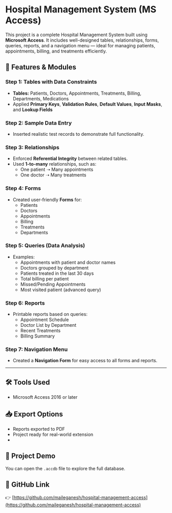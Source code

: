 # Hospital Management System (MS Access)

This project is a complete Hospital Management System built using **Microsoft Access**. It includes well-designed tables, relationships, forms, queries, reports, and a navigation menu — ideal for managing patients, appointments, billing, and treatments efficiently.

## 📂 Features & Modules

### Step 1: Tables with Data Constraints
- **Tables:** Patients, Doctors, Appointments, Treatments, Billing, Departments, Medications
- Applied **Primary Keys**, **Validation Rules**, **Default Values**, **Input Masks**, and **Lookup Fields**

### Step 2: Sample Data Entry
- Inserted realistic test records to demonstrate full functionality.

### Step 3: Relationships
- Enforced **Referential Integrity** between related tables.
- Used **1-to-many** relationships, such as:
  - One patient ➝ Many appointments
  - One doctor ➝ Many treatments

### Step 4: Forms
- Created user-friendly **Forms** for:
  - Patients
  - Doctors
  - Appointments
  - Billing
  - Treatments
  - Departments

### Step 5: Queries (Data Analysis)
- Examples:
  - Appointments with patient and doctor names
  - Doctors grouped by department
  - Patients treated in the last 30 days
  - Total billing per patient
  - Missed/Pending Appointments
  - Most visited patient (advanced query)

### Step 6: Reports
- Printable reports based on queries:
  - Appointment Schedule
  - Doctor List by Department
  - Recent Treatments
  - Billing Summary

### Step 7: Navigation Menu
- Created a **Navigation Form** for easy access to all forms and reports.

---

## 🛠 Tools Used
- Microsoft Access 2016 or later

## 📥 Export Options
- Reports exported to PDF
- Project ready for real-world extension
- 
## 📎 Project Demo
You can open the `.accdb` file to explore the full database.

## 🔗 GitHub Link  
👉 [https://github.com/maileganesh/hospital-management-access](https://github.com/maileganesh/hospital-management-access)


